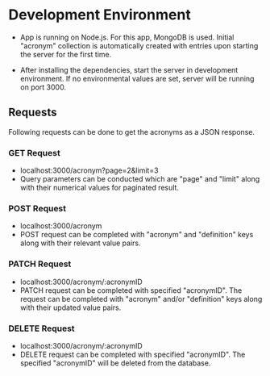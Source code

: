 # Development Environment
- App is running on Node.js. For this app, MongoDB is used. Initial "acronym" collection is automatically created with entries upon starting the server for the first time.

- After installing the dependencies, start the server in development environment. If no environmental values are set, server will be running on port 3000.

## Requests
Following requests can be done to get the acronyms as a JSON response.

### GET Request
- localhost:3000/acronym?page=2&limit=3
- Query parameters can be conducted which are "page" and "limit" along with their numerical values for paginated result.

### POST Request
- localhost:3000/acronym
- POST request can be completed with "acronym" and "definition" keys along with their relevant value pairs.

### PATCH Request
- localhost:3000/acronym/:acronymID
- PATCH request can be completed with specified "acronymID". The request can be completed with "acronym" and/or "definition" keys along with their updated value pairs.

### DELETE Request
- localhost:3000/acronym/:acronymID
- DELETE request can be completed with specified "acronymID". The specified "acronymID" will be deleted from the database.